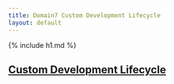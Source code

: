 ```yaml
---
title: Domain7 Custom Development Lifecycle
layout: default
---
```


{% include h1.md %}

## [Custom Development Lifecycle](lifecycle/1.html)
